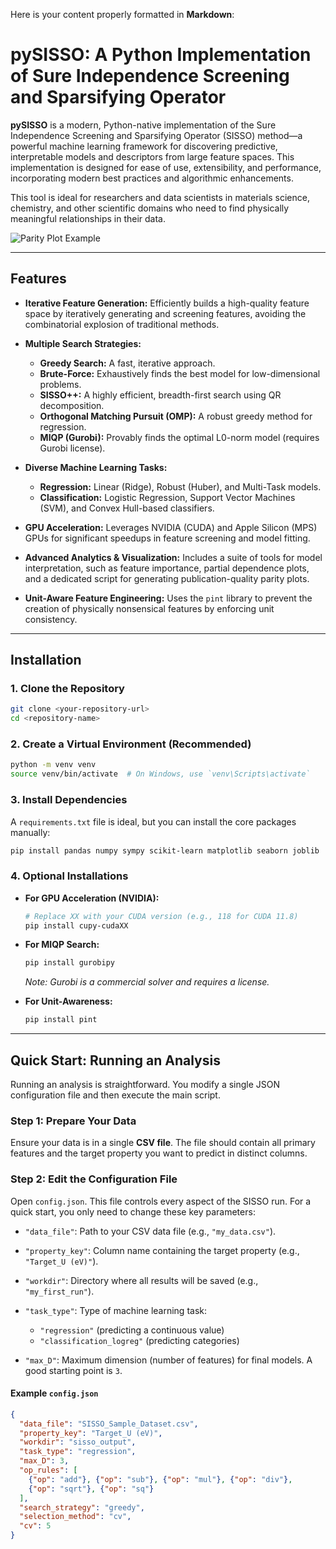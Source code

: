 Here is your content properly formatted in **Markdown**:

# pySISSO: A Python Implementation of Sure Independence Screening and Sparsifying Operator

**pySISSO** is a modern, Python-native implementation of the Sure Independence Screening and Sparsifying Operator (SISSO) method—a powerful machine learning framework for discovering predictive, interpretable models and descriptors from large feature spaces. This implementation is designed for ease of use, extensibility, and performance, incorporating modern best practices and algorithmic enhancements.

This tool is ideal for researchers and data scientists in materials science, chemistry, and other scientific domains who need to find physically meaningful relationships in their data.

![Parity Plot Example](https://i.imgur.com/g8iVv4v.png)

---

## Features

* **Iterative Feature Generation:** Efficiently builds a high-quality feature space by iteratively generating and screening features, avoiding the combinatorial explosion of traditional methods.
* **Multiple Search Strategies:**

  * **Greedy Search:** A fast, iterative approach.
  * **Brute-Force:** Exhaustively finds the best model for low-dimensional problems.
  * **SISSO++:** A highly efficient, breadth-first search using QR decomposition.
  * **Orthogonal Matching Pursuit (OMP):** A robust greedy method for regression.
  * **MIQP (Gurobi):** Provably finds the optimal L0-norm model (requires Gurobi license).
* **Diverse Machine Learning Tasks:**

  * **Regression:** Linear (Ridge), Robust (Huber), and Multi-Task models.
  * **Classification:** Logistic Regression, Support Vector Machines (SVM), and Convex Hull-based classifiers.
* **GPU Acceleration:** Leverages NVIDIA (CUDA) and Apple Silicon (MPS) GPUs for significant speedups in feature screening and model fitting.
* **Advanced Analytics & Visualization:** Includes a suite of tools for model interpretation, such as feature importance, partial dependence plots, and a dedicated script for generating publication-quality parity plots.
* **Unit-Aware Feature Engineering:** Uses the `pint` library to prevent the creation of physically nonsensical features by enforcing unit consistency.

---

## Installation

### 1. Clone the Repository

```bash
git clone <your-repository-url>
cd <repository-name>
```

### 2. Create a Virtual Environment (Recommended)

```bash
python -m venv venv
source venv/bin/activate  # On Windows, use `venv\Scripts\activate`
```

### 3. Install Dependencies

A `requirements.txt` file is ideal, but you can install the core packages manually:

```bash
pip install pandas numpy sympy scikit-learn matplotlib seaborn joblib
```

### 4. Optional Installations

* **For GPU Acceleration (NVIDIA):**

  ```bash
  # Replace XX with your CUDA version (e.g., 118 for CUDA 11.8)
  pip install cupy-cudaXX
  ```

* **For MIQP Search:**

  ```bash
  pip install gurobipy
  ```

  *Note: Gurobi is a commercial solver and requires a license.*

* **For Unit-Awareness:**

  ```bash
  pip install pint
  ```

---

## Quick Start: Running an Analysis

Running an analysis is straightforward. You modify a single JSON configuration file and then execute the main script.

### Step 1: Prepare Your Data

Ensure your data is in a single **CSV file**. The file should contain all primary features and the target property you want to predict in distinct columns.

### Step 2: Edit the Configuration File

Open `config.json`. This file controls every aspect of the SISSO run. For a quick start, you only need to change these key parameters:

* `"data_file"`: Path to your CSV data file (e.g., `"my_data.csv"`).
* `"property_key"`: Column name containing the target property (e.g., `"Target_U (eV)"`).
* `"workdir"`: Directory where all results will be saved (e.g., `"my_first_run"`).
* `"task_type"`: Type of machine learning task:

  * `"regression"` (predicting a continuous value)
  * `"classification_logreg"` (predicting categories)
* `"max_D"`: Maximum dimension (number of features) for final models. A good starting point is `3`.

#### Example `config.json`

```json
{
  "data_file": "SISSO_Sample_Dataset.csv",
  "property_key": "Target_U (eV)",
  "workdir": "sisso_output",
  "task_type": "regression",
  "max_D": 3,
  "op_rules": [
    {"op": "add"}, {"op": "sub"}, {"op": "mul"}, {"op": "div"},
    {"op": "sqrt"}, {"op": "sq"}
  ],
  "search_strategy": "greedy",
  "selection_method": "cv",
  "cv": 5
}
```